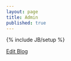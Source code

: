 ```yaml
---
layout: page
title: Admin
published: true
---
```

{% include JB/setup %}

[Edit Blog](http://prose.io/#batica81/batica81.github.io/tree/master "Edit Blog")